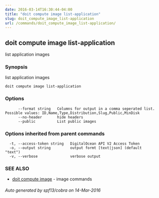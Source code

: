 ```yaml
---
date: 2016-03-14T16:30:44-04:00
title: "doit compute image list-application"
slug: doit_compute_image_list-application
url: /commands/doit_compute_image_list-application/
---
```

## doit compute image list-application

list application images

### Synopsis


list application images

```
doit compute image list-application
```

### Options

```
      --format string   Columns for output in a comma seperated list. Possible values: ID,Name,Type,Distribution,Slug,Public,MinDisk
      --no-header       hide headers
      --public          List public images
```

### Options inherited from parent commands

```
  -t, --access-token string   DigitalOcean API V2 Access Token
  -o, --output string         output formt [text|json] (default "text")
  -v, --verbose               verbose output
```

### SEE ALSO
* [doit compute image](/commands/doit_compute_image/)	 - image commands

###### Auto generated by spf13/cobra on 14-Mar-2016
